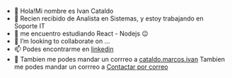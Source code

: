 - 👋 Hola!Mi nombre es Ivan Cataldo
- 🏢 Recien recibido de Analista en Sistemas, y estoy trabajando en Soporte IT
- 🌱 me encuentro estudiando React - Nodejs 😉
- 💞️ I’m looking to collaborate on ...
- 📫 Podes encontrarme en <a href="https://www.linkedin.com/in/cataldoivan/">linkedin </a>
- 📧 Tambien me podes mandar un corrreo a <a href="https://mail.google.com/mail/?view=cm&fs=1&tf=1&to=cataldo.marcos.ivan@gmail.com" target="_blank">cataldo.marcos.ivan</a>
Tambien me podes mandar un corrreo a <a href="mailto:cataldo.marcos.ivan@gmail.com?Subject=Interesado%20en%20el%20curso">Contactar por correo</a>
